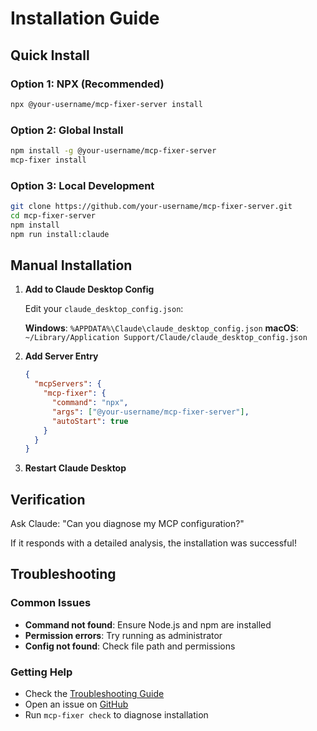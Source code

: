 # Installation Guide

## Quick Install

### Option 1: NPX (Recommended)
```bash
npx @your-username/mcp-fixer-server install
```

### Option 2: Global Install
```bash
npm install -g @your-username/mcp-fixer-server
mcp-fixer install
```

### Option 3: Local Development
```bash
git clone https://github.com/your-username/mcp-fixer-server.git
cd mcp-fixer-server
npm install
npm run install:claude
```

## Manual Installation

1. **Add to Claude Desktop Config**

   Edit your `claude_desktop_config.json`:

   **Windows**: `%APPDATA%\Claude\claude_desktop_config.json`
   **macOS**: `~/Library/Application Support/Claude/claude_desktop_config.json`

2. **Add Server Entry**
   ```json
   {
     "mcpServers": {
       "mcp-fixer": {
         "command": "npx",
         "args": ["@your-username/mcp-fixer-server"],
         "autoStart": true
       }
     }
   }
   ```

3. **Restart Claude Desktop**

## Verification

Ask Claude: "Can you diagnose my MCP configuration?"

If it responds with a detailed analysis, the installation was successful!

## Troubleshooting

### Common Issues

- **Command not found**: Ensure Node.js and npm are installed
- **Permission errors**: Try running as administrator
- **Config not found**: Check file path and permissions

### Getting Help

- Check the [Troubleshooting Guide](TROUBLESHOOTING.md)
- Open an issue on [GitHub](https://github.com/your-username/mcp-fixer-server/issues)
- Run `mcp-fixer check` to diagnose installation